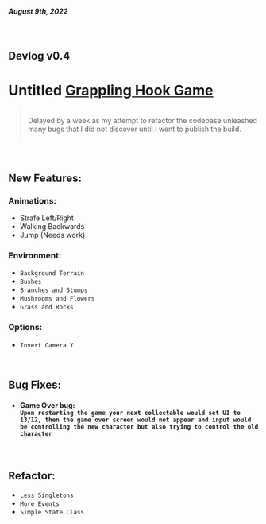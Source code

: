 
##### August 9th, 2022
<br>

## Devlog v0.4
# Untitled [Grappling Hook Game](https://synith.itch.io/grappling-hook-game)
 
> <br> 
>  Delayed by a week as my attempt to refactor the codebase unleashed many bugs that I did not discover until I went to publish the build.
> <br>
> <br> 
<br>

## **New Features:**



###  **Animations:**   
- Strafe Left/Right
- Walking Backwards
- Jump (Needs work)

### **Environment:** <br>
- `Background Terrain` <br>
- `Bushes` <br>
- `Branches and Stumps` <br>
- `Mushrooms and Flowers` <br>
- `Grass and Rocks` <br>

### **Options:** <br> 
- `Invert Camera Y` <br>
<br>

## **Bug Fixes:**

- #### **Game Over bug:**  <br>  `Upon restarting the game your next collectable would set UI to 13/12, then the game over screen would not appear and input would be controlling the new character but also trying to control the old character` <br>
<br> 


## **Refactor:**
- `Less Singletons` <br>
- `More Events` <br>
- `Simple State Class` <br>
